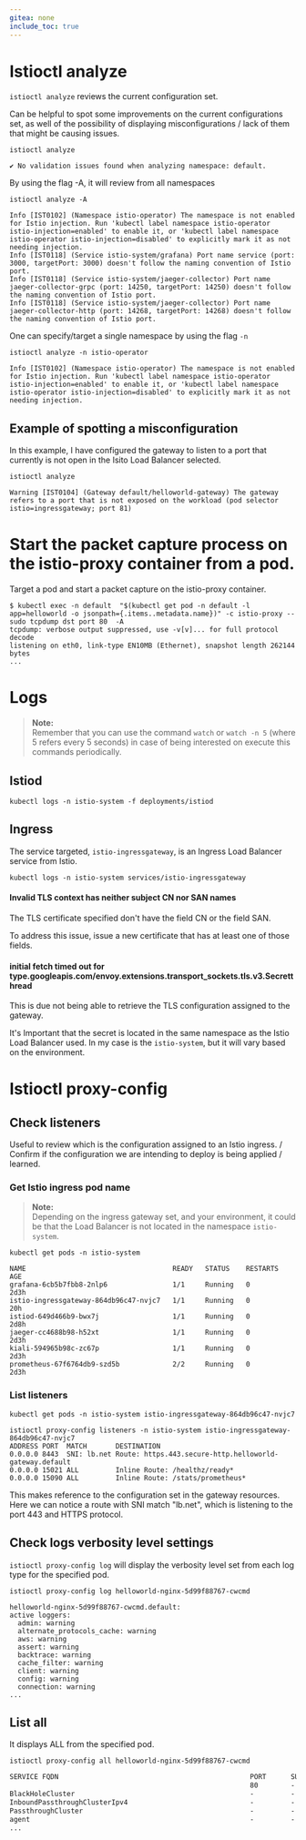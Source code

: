 ```yaml
---
gitea: none
include_toc: true
---
```




# Istioctl analyze

`istioctl analyze` reviews the current configuration set.

Can be helpful to spot some improvements on the current configurations set, as well of the possibility of displaying misconfigurations / lack of them that might be causing issues.

```shell
istioctl analyze
```
```text
✔ No validation issues found when analyzing namespace: default.
```

By using the flag -A, it will review from all namespaces

```shell
istioctl analyze -A
```
```text
Info [IST0102] (Namespace istio-operator) The namespace is not enabled for Istio injection. Run 'kubectl label namespace istio-operator istio-injection=enabled' to enable it, or 'kubectl label namespace istio-operator istio-injection=disabled' to explicitly mark it as not needing injection.
Info [IST0118] (Service istio-system/grafana) Port name service (port: 3000, targetPort: 3000) doesn't follow the naming convention of Istio port.
Info [IST0118] (Service istio-system/jaeger-collector) Port name jaeger-collector-grpc (port: 14250, targetPort: 14250) doesn't follow the naming convention of Istio port.
Info [IST0118] (Service istio-system/jaeger-collector) Port name jaeger-collector-http (port: 14268, targetPort: 14268) doesn't follow the naming convention of Istio port.
```

One can specify/target a single namespace by using the flag `-n`

```shell
istioctl analyze -n istio-operator
```
```text
Info [IST0102] (Namespace istio-operator) The namespace is not enabled for Istio injection. Run 'kubectl label namespace istio-operator istio-injection=enabled' to enable it, or 'kubectl label namespace istio-operator istio-injection=disabled' to explicitly mark it as not needing injection.
```

## Example of spotting a misconfiguration

In this example, I have configured the gateway to listen to a port that currently is not open in the Isito Load Balancer selected.

```shell
istioctl analyze
```
```text
Warning [IST0104] (Gateway default/helloworld-gateway) The gateway refers to a port that is not exposed on the workload (pod selector istio=ingressgateway; port 81)
```


# Start the packet capture process on the istio-proxy container from a pod.

Target a pod and start a packet capture on the istio-proxy container.

```shell
$ kubectl exec -n default  "$(kubectl get pod -n default -l app=helloworld -o jsonpath={.items..metadata.name})" -c istio-proxy -- sudo tcpdump dst port 80  -A
tcpdump: verbose output suppressed, use -v[v]... for full protocol decode
listening on eth0, link-type EN10MB (Ethernet), snapshot length 262144 bytes
...
```

# Logs

> **Note:**\
> Remember that you can use the command `watch` or `watch -n 5` (where 5 refers every 5 seconds) in case of being interested on execute this commands periodically.

## Istiod

```shell
kubectl logs -n istio-system -f deployments/istiod
```

## Ingress

The service targeted, `istio-ingressgateway`, is an Ingress Load Balancer service from Istio.

```shell
kubectl logs -n istio-system services/istio-ingressgateway
```
#### Invalid TLS context has neither subject CN nor SAN names

The TLS certificate specified don't have the field CN or the field SAN.

To address this issue, issue a new certificate that has at least one of those fields.

#### initial fetch timed out for type.googleapis.com/envoy.extensions.transport_sockets.tls.v3.Secretthread 

This is due not being able to retrieve the TLS configuration assigned to the gateway.

It's Important that the secret is located in the same namespace as the Istio Load Balancer used. In my case is the `istio-system`, but it will vary based on the environment.

# Istioctl proxy-config

## Check listeners

Useful to review which is the configuration assigned to an Istio ingress. / Confirm if the configuration we are intending to deploy is being applied / learned.

### Get Istio ingress pod name

> **Note:**\
> Depending on the ingress gateway set, and your environment, it could be that the Load Balancer is not located in the namespace `istio-system`.

```shell
kubectl get pods -n istio-system               
```

```text
NAME                                    READY   STATUS    RESTARTS   AGE
grafana-6cb5b7fbb8-2nlp6                1/1     Running   0          2d3h
istio-ingressgateway-864db96c47-nvjc7   1/1     Running   0          20h
istiod-649d466b9-bwx7j                  1/1     Running   0          2d8h
jaeger-cc4688b98-h52xt                  1/1     Running   0          2d3h
kiali-594965b98c-zc67p                  1/1     Running   0          2d3h
prometheus-67f6764db9-szd5b             2/2     Running   0          2d3h

```

### List listeners

```shell
kubectl get pods -n istio-system istio-ingressgateway-864db96c47-nvjc7
```

```text
istioctl proxy-config listeners -n istio-system istio-ingressgateway-864db96c47-nvjc7
ADDRESS PORT  MATCH       DESTINATION
0.0.0.0 8443  SNI: lb.net Route: https.443.secure-http.helloworld-gateway.default
0.0.0.0 15021 ALL         Inline Route: /healthz/ready*
0.0.0.0 15090 ALL         Inline Route: /stats/prometheus*
```

This makes reference to the configuration set in the gateway resources.
Here we can notice a route with SNI match "lb.net", which is listening to the port 443 and HTTPS protocol.

## Check logs verbosity level settings

`istioctl proxy-config log` will display the verbosity level set from each log type for the specified pod.

```shell
istioctl proxy-config log helloworld-nginx-5d99f88767-cwcmd 
```
```text
helloworld-nginx-5d99f88767-cwcmd.default:
active loggers:
  admin: warning
  alternate_protocols_cache: warning
  aws: warning
  assert: warning
  backtrace: warning
  cache_filter: warning
  client: warning
  config: warning
  connection: warning
...
```

## List all

It displays ALL from the specified pod.

```shell
istioctl proxy-config all helloworld-nginx-5d99f88767-cwcmd
```
```txt
SERVICE FQDN                                               PORT      SUBSET     DIRECTION     TYPE             DESTINATION RULE
                                                           80        -          inbound       ORIGINAL_DST     
BlackHoleCluster                                           -         -          -             STATIC           
InboundPassthroughClusterIpv4                              -         -          -             ORIGINAL_DST     
PassthroughCluster                                         -         -          -             ORIGINAL_DST     
agent                                                      -         -          -             STATIC           
...
```